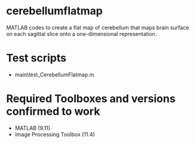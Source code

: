 # cerebellumflatmap
MATLAB codes to create a flat map of cerebellum that maps brain surface on each sagittal slice onto a one-dimensional representation.

# Test scripts
* main\test_CerebellumFlatmap.m

# Required Toolboxes and versions confirmed to work
* MATLAB (9.11)
* Image Processing Toolbox (11.4)
